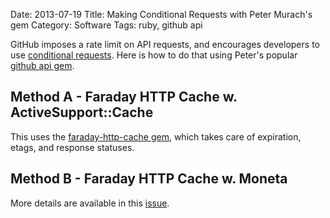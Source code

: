 Date: 2013-07-19
Title: Making Conditional Requests with Peter Murach's gem
Category: Software
Tags: ruby, github api

GitHub imposes a rate limit on API requests, and encourages developers to use [conditional requests][conditional]. Here is how to do that using Peter's popular [github api gem][github].

## Method A - Faraday HTTP Cache w. ActiveSupport::Cache

This uses the [faraday-http-cache gem][faraday-http-cache], which takes care of expiration, etags, and response statuses.

<script src="https://gist.github.com/jimjh/5961836.js"></script>

## Method B - Faraday HTTP Cache w. Moneta

<script src="https://gist.github.com/jimjh/5985170.js"></script>

More details are available in this [issue][issue].

  [conditional]: http://developer.github.com/v3/#conditional-requests
  [github]: https://github.com/peter-murach/github
  [faraday-http-cache]: https://github.com/plataformatec/faraday-http-cache
  [issue]: https://github.com/peter-murach/github/issues/112#issuecomment-20882465